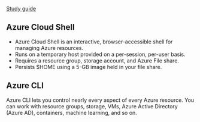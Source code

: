 [Study guide](https://learn.microsoft.com/en-us/certifications/exams/az-104#two-ways-to-prepare)

## Azure Cloud Shell
- Azure Cloud Shell is an interactive, browser-accessible shell for managing Azure resources.
- Runs on a temporary host provided on a per-session, per-user basis.
- Requires a resource group, storage account, and Azure File share.
- Persists $HOME using a 5-GB image held in your file share.

## Azure CLI
Azure CLI lets you control nearly every aspect of every Azure resource. You can work with resource groups, storage, VMs, Azure Active Directory (Azure AD), containers, machine learning, and so on.
